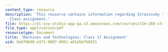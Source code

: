 ```yaml
---
content_type: resource
description: 'This resource contains information regarding Stravinsky to the present:
  Class assignment.'
file: https://ol-ocw-studio-app-qa.s3.amazonaws.com/courses/21m-260-stravinsky-to-the-present-spring-2016/9ab70690e37100878961a81ebb766551_MIT21M_260S16_assn17.pdf
file_type: application/pdf
resourcetype: Document
title: 'Machines and Technologies: Class 17 Assignment'
uid: 9ab70690-e371-0087-8961-a81ebb766551
---
```

